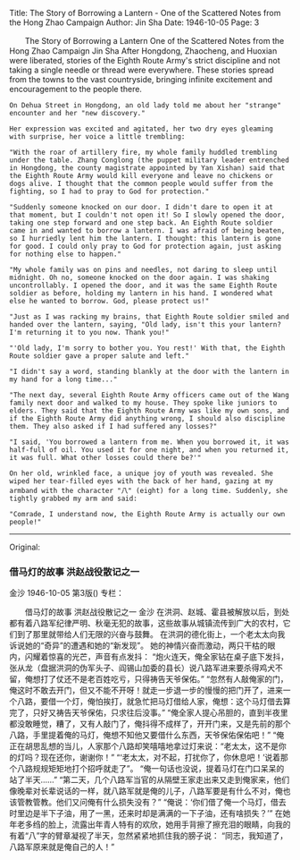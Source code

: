 Title: The Story of Borrowing a Lantern - One of the Scattered Notes from the Hong Zhao Campaign
Author: Jin Sha
Date: 1946-10-05
Page: 3

　　The Story of Borrowing a Lantern
    One of the Scattered Notes from the Hong Zhao Campaign
    Jin Sha
    After Hongdong, Zhaocheng, and Huoxian were liberated, stories of the Eighth Route Army's strict discipline and not taking a single needle or thread were everywhere. These stories spread from the towns to the vast countryside, bringing infinite excitement and encouragement to the people there.

    On Dehua Street in Hongdong, an old lady told me about her "strange" encounter and her "new discovery."

    Her expression was excited and agitated, her two dry eyes gleaming with surprise, her voice a little trembling:

    "With the roar of artillery fire, my whole family huddled trembling under the table. Zhang Conglong (the puppet military leader entrenched in Hongdong, the county magistrate appointed by Yan Xishan) said that the Eighth Route Army would kill everyone and leave no chickens or dogs alive. I thought that the common people would suffer from the fighting, so I had to pray to God for protection."

    "Suddenly someone knocked on our door. I didn't dare to open it at that moment, but I couldn't not open it! So I slowly opened the door, taking one step forward and one step back. An Eighth Route soldier came in and wanted to borrow a lantern. I was afraid of being beaten, so I hurriedly lent him the lantern. I thought: this lantern is gone for good. I could only pray to God for protection again, just asking for nothing else to happen."

    "My whole family was on pins and needles, not daring to sleep until midnight. Oh no, someone knocked on the door again. I was shaking uncontrollably. I opened the door, and it was the same Eighth Route soldier as before, holding my lantern in his hand. I wondered what else he wanted to borrow. God, please protect us!"

    "Just as I was racking my brains, that Eighth Route soldier smiled and handed over the lantern, saying, "Old lady, isn't this your lantern? I'm returning it to you now. Thank you!"

    "'Old lady, I'm sorry to bother you. You rest!' With that, the Eighth Route soldier gave a proper salute and left."

    "I didn't say a word, standing blankly at the door with the lantern in my hand for a long time..."

    "The next day, several Eighth Route Army officers came out of the Wang family next door and walked to my house. They spoke like juniors to elders. They said that the Eighth Route Army was like my own sons, and if the Eighth Route Army did anything wrong, I should also discipline them. They also asked if I had suffered any losses?"

    "I said, 'You borrowed a lantern from me. When you borrowed it, it was half-full of oil. You used it for one night, and when you returned it, it was full. What other losses could there be?'"

    On her old, wrinkled face, a unique joy of youth was revealed. She wiped her tear-filled eyes with the back of her hand, gazing at my armband with the character "八" (eight) for a long time. Suddenly, she tightly grabbed my arm and said:

    "Comrade, I understand now, the Eighth Route Army is actually our own people!"



<hr /> 

Original: 


### 借马灯的故事  洪赵战役散记之一
金沙
1946-10-05
第3版()
专栏：

　　借马灯的故事
    洪赵战役散记之一
    金沙
    在洪洞、赵城、霍县被解放以后，到处都有着八路军纪律严明、秋毫无犯的故事，这些故事从城镇流传到广大的农村，它们到了那里就带给人们无限的兴奋与鼓舞。
    在洪洞的德化街上，一个老太太向我诉说她的“奇异”的遭遇和她的“新发现”。
    她的神情兴奋而激动，两只干枯的眼内，闪耀着惊喜的光芒，声音有点发抖：
    “炮火连天，俺全家钻在桌子底下发抖，张从龙（盘据洪洞的伪军头子、阎锡山加委的县长）说八路军进来要杀得鸡犬不留，俺想打了仗还不是老百姓吃亏，只得祷告天爷保佑。”
    “忽然有人敲俺家的门，俺这时不敢去开门，但又不能不开呀！就走一步退一步的慢慢的把门开了，进来一个八路，要借一个灯，俺怕挨打，就急忙把马灯借给人家，俺想：这个马灯借去算完了，只好又祷告天爷保佑，只求往后没事。”
    “俺全家人提心吊胆的，直到半夜里都没敢睡觉，糟了，又有人敲门了，俺抖得不成样了，开开门来，又是先前的那个八路，手里提着俺的马灯，俺想不知他又要借什么东西，天爷保佑保佑吧！”
    “俺正在胡思乱想的当儿，人家那个八路却笑嘻嘻地拿过灯来说：“老太太，这不是你的灯吗？现在还你，谢谢你！”
    “‘老太太，对不起，打扰你了，你休息吧！’说着那个八路规规矩矩地打个招呼就走了”。
    “俺一句话也没说，提着马灯在门口呆呆的站了半天……”
    “第二天，几个八路军当官的从隔壁王家走出来又走到俺家来，他们像晚辈对长辈说话的一样，就八路军就是俺的儿子，八路军要是有什么不对，俺也该管教管教。他们又问俺有什么损失没有？”
    “俺说：‘你们借了俺一个马灯，借去时里边是半下子油，用了一黑，还来时却是满满的一下子油，还有啥损失？’”
    在她年老多绉的脸上，流露出年青人特有的欢欣，她用手背擦了擦充泪的眼睛，向我的有着“八”字的臂章凝视了半天，忽然紧紧地抓住我的膀子说：
    “同志，我知道了，八路军原来就是俺自己的人！”
